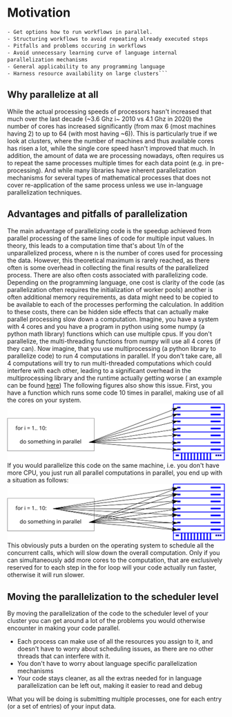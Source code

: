 # Motivation

```{objectives}
- Get options how to run workflows in parallel.
- Structuring workflows to avoid repeating already executed steps
- Pitfalls and problems occuring in workflows
- Avoid unnecessary learning curve of language internal parallelization mechanisms
- General applicability to any programming language
- Harness resource availability on large clusters```
```

## Why parallelize at all

While the actual processing speeds of processors hasn't increased that much over the last decade (~3.6 Ghz i~ 2010 vs 4.1 Ghz in 2020)
the number of cores has increased significantly (from max 6 (most machines having 2) to up to 64 (with most having ~6)). This is particularly
true if we look at clusters, where the number of machines and thus available cores has risen a lot, while the single core speed hasn't
improved that much.
In addition, the amount of data we are processing nowadays, often requires us to repeat the same processes multiple times for each data
point (e.g. in pre-processing). And while many libraries have inherent parallelization mechanisms for several types of mathematical
processes that does not cover re-application of the same process unless we use in-language parallelization techniques.

## Advantages and pitfalls of parallelization

The main advantage of parallelizing code is the speedup achieved from parallel processing of the same lines of code for multiple input
values. In theory, this leads to a computation time that's about 1/n of the unparallelized process, where n is the number of cores used
for processing the data. However, this theoretical maximum is rarely reached, as there often is some overhead in collecting the final
results of the parallelized process. There are also often costs associated with parallelizing code. Depending on the programming
language, one cost is clarity of the code (as parallelization often requires the initialization of worker pools) another is often
additional memory requirements, as data might need to be copied to be available to each of the processes performing the calculation.
In addition to these costs, there can be hidden side effects that can actually make parallel processing slow down a computation.
Imagine, you have a system with 4 cores and you have a program in python using some numpy (a python math library) functions which
can use multiple cpus. If you don't parallelize, the multi-threading functions from numpy will use all 4 cores (if they can). Now imagine,
that you use multiprocessing (a python library to parallelize code) to run 4 computations in parallel. If you don't take care, all
4 computations will try to run multi-threaded computations which could interfere with each other, leading to a significant overhead in
the multiprocessing library and the runtime actually getting worse ( an example can be found [here](https://superfastpython.com/numpy-blas-multiprocessing/))
The following figures also show this issue.
First, you have a function which runs some code 10 times in parallel, making use of all the cores on your system.
![Parallel execution](img/parallel_execution.svg)
If you would parallelize this code on the same machine, i.e. you don't have more CPU, you just run all parallel computations in parallel,
you end up with a situation as follows:
![Dual parallel execution](img/dual_parallel_execution.svg)
This obviously puts a burden on the operating system to schedule all the concurrent calls, which will slow down the overall computation.
Only if you can simultaneously add more cores to the computation, that are exclusively reserved for to each step in the for loop
will your code actually run faster, otherwise it will run slower.

## Moving the parallelization to the scheduler level

By moving the parallelization of the code to the scheduler level of your cluster you can get around a lot of the problems
you would otherwise encounter in making your code parallel.

- Each process can make use of all the resources you assign to it,
  and doesn't have to worry about scheduling issues, as there are no other threads that can interfere with it.
- You don't have to worry about language specific parallelization mechanisms
- Your code stays cleaner, as all the extras needed for in language parallelization can be left out, making it easier to read and debug

What you will be doing is submitting multiple processes, one for each entry (or a set of entries) of your input data.

